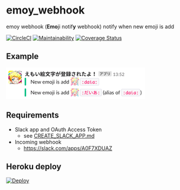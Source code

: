 # emoy_webhook
emoy webhook (**Emo**ji notif**y** webhook) notify when new emoji is add

[![CircleCI](https://circleci.com/gh/sue445/emoy_webhook/tree/master.svg?style=svg)](https://circleci.com/gh/sue445/emoy_webhook/tree/master)
[![Maintainability](https://api.codeclimate.com/v1/badges/36a02d23c7caefc9a603/maintainability)](https://codeclimate.com/github/sue445/emoy_webhook/maintainability)
[![Coverage Status](https://coveralls.io/repos/github/sue445/emoy_webhook/badge.svg?branch=master)](https://coveralls.io/github/sue445/emoy_webhook?branch=master)

## Example
![example](img/example.png)

## Requirements
* Slack app and OAuth Access Token
  * see [CREATE_SLACK_APP.md](CREATE_SLACK_APP.md)
* Incoming webhook
  * https://slack.com/apps/A0F7XDUAZ

## Heroku deploy
[![Deploy](https://www.herokucdn.com/deploy/button.png)](https://heroku.com/deploy)
